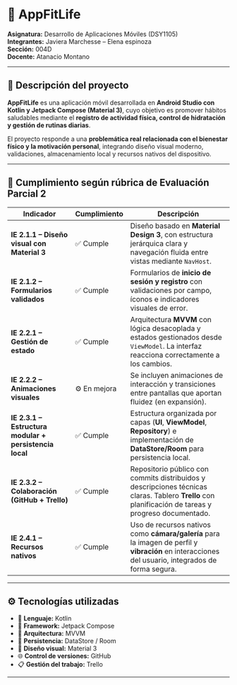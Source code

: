 # 💪 AppFitLife

**Asignatura:** Desarrollo de Aplicaciones Móviles (DSY1105)  
**Integrantes:** Javiera Marchesse – Elena espinoza  
**Sección:** 004D  
**Docente:** Atanacio Montano

---

## 📱 Descripción del proyecto

**AppFitLife** es una aplicación móvil desarrollada en **Android Studio con Kotlin y Jetpack Compose (Material 3)**, cuyo objetivo es promover hábitos saludables mediante el **registro de actividad física, control de hidratación y gestión de rutinas diarias**.  

El proyecto responde a una **problemática real relacionada con el bienestar físico y la motivación personal**, integrando diseño visual moderno, validaciones, almacenamiento local y recursos nativos del dispositivo.

---

## 🧱 Cumplimiento según rúbrica de Evaluación Parcial 2

| Indicador | Cumplimiento | Descripción |
|------------|---------------|--------------|
| **IE 2.1.1 – Diseño visual con Material 3** | ✅ Cumple | Diseño basado en **Material Design 3**, con estructura jerárquica clara y navegación fluida entre vistas mediante `NavHost`. |
| **IE 2.1.2 – Formularios validados** | ✅ Cumple | Formularios de **inicio de sesión y registro** con validaciones por campo, íconos e indicadores visuales de error. |
| **IE 2.2.1 – Gestión de estado** | ✅ Cumple | Arquitectura **MVVM** con lógica desacoplada y estados gestionados desde `ViewModel`. La interfaz reacciona correctamente a los cambios. |
| **IE 2.2.2 – Animaciones visuales** | ⚙️ En mejora | Se incluyen animaciones de interacción y transiciones entre pantallas que aportan fluidez (en expansión). |
| **IE 2.3.1 – Estructura modular + persistencia local** | ✅ Cumple | Estructura organizada por capas (**UI**, **ViewModel**, **Repository**) e implementación de **DataStore/Room** para persistencia local. |
| **IE 2.3.2 – Colaboración (GitHub + Trello)** | ✅ Cumple | Repositorio público con commits distribuidos y descripciones técnicas claras. Tablero **Trello** con planificación de tareas y progreso documentado. |
| **IE 2.4.1 – Recursos nativos** | ✅ Cumple | Uso de recursos nativos como **cámara/galería** para la imagen de perfil y **vibración** en interacciones del usuario, integrados de forma segura. |

---

## ⚙️ Tecnologías utilizadas

- 🧠 **Lenguaje:** Kotlin  
- 🎨 **Framework:** Jetpack Compose  
- 🧩 **Arquitectura:** MVVM  
- 💾 **Persistencia:** DataStore / Room  
- 🧱 **Diseño visual:** Material 3  
- 🌐 **Control de versiones:** GitHub  
- 📋 **Gestión del trabajo:** Trello  

---
